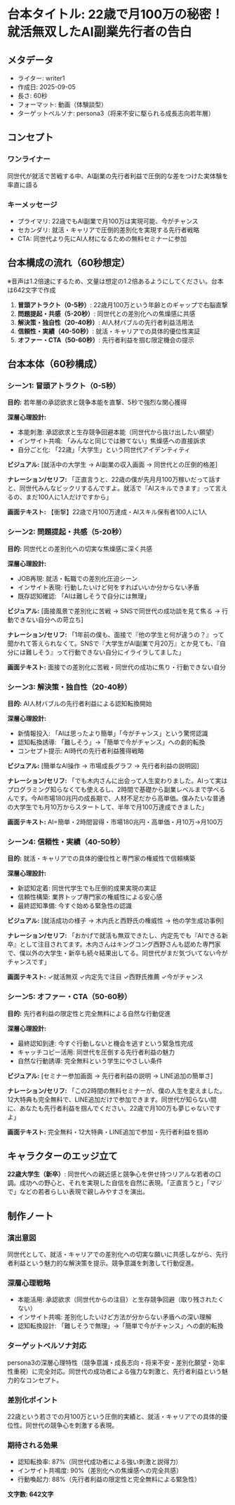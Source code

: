 # 台本タイトル: 22歳で月100万の秘密！就活無双したAI副業先行者の告白

## メタデータ
- ライター: writer1
- 作成日: 2025-09-05
- 長さ: 60秒
- フォーマット: 動画（体験談型）
- ターゲットペルソナ: persona3（将来不安に駆られる成長志向若年層）

## コンセプト
### ワンライナー
同世代が就活で苦戦する中、AI副業の先行者利益で圧倒的な差をつけた実体験を率直に語る

### キーメッセージ
- プライマリ: 22歳でもAI副業で月100万は実現可能、今がチャンス
- セカンダリ: 就活・キャリアで圧倒的差別化を実現する先行者戦略
- CTA: 同世代より先にAI人材になるための無料セミナーに参加

## 台本構成の流れ（60秒想定）
※音声は1.2倍速にするため、文量は想定の1.2倍あるようにしてください。台本は642文字で作成

1. **冒頭アトラクト（0-5秒）**: 22歳月100万という年齢とのギャップで右脳直撃
2. **問題提起・共感（5-20秒）**: 同世代との差別化への焦燥感に共感
3. **解決策・独自性（20-40秒）**: AI人材バブルの先行者利益活用法
4. **信頼性・実績（40-50秒）**: 就活・キャリアでの具体的優位性実証
5. **オファー・CTA（50-60秒）**: 先行者利益を掴む限定機会の提示

## 台本本体（60秒構成）

### シーン1: 冒頭アトラクト（0-5秒）
**目的:** 若年層の承認欲求と競争本能を直撃、5秒で強烈な関心獲得

**深層心理設計:**
- 本能刺激: 承認欲求と生存競争回避本能（同世代から抜け出したい願望）
- インサイト共鳴: 「みんなと同じでは勝てない」焦燥感への直接訴求
- 自分ごと化: 「22歳」「大学生」という同世代アイデンティティ

**ビジュアル:**
[就活中の大学生 → AI副業の収入画面 → 同世代との圧倒的格差]

**ナレーション/セリフ:**
「正直言うと、22歳の僕が先月月100万稼いだって話すと、同世代みんなビックリするんですよ。就活で『AIスキルできます』って言えるの、まだ100人に1人だけですから」

**画面テキスト:**
【衝撃】22歳で月100万達成・AIスキル保有者100人に1人

### シーン2: 問題提起・共感（5-20秒）
**目的:** 同世代との差別化への切実な焦燥感に深く共感

**深層心理設計:**
- JOB再現: 就活・転職での差別化圧迫シーン
- インサイト表現: 行動したいけど何をすればいいか分からない矛盾
- 既存認知確認: 「AIは難しそうで自分には無理」

**ビジュアル:**
[面接風景で差別化に苦戦 → SNSで同世代の成功談を見て焦る → 行動できない自分への苛立ち]

**ナレーション/セリフ:**
「1年前の僕も、面接で『他の学生と何が違うの？』って聞かれて答えられなくて。SNSで『大学生がAI副業で月20万』とか見ても、『自分には難しそう』って行動できない自分にイライラしてました」

**画面テキスト:**
面接での差別化に苦戦・同世代の成功に焦り・行動できない自分

### シーン3: 解決策・独自性（20-40秒）
**目的:** AI人材バブルの先行者利益による認知転換開始

**深層心理設計:**
- 新情報投入: 「AIは思ったより簡単」「今がチャンス」という驚愕認識
- 認知転換誘導: 「難しそう」→「簡単で今がチャンス」への劇的転換
- コンセプト提示: AI時代の先行者利益獲得戦略

**ビジュアル:**
[簡単なAI操作 → 市場成長グラフ → 先行者利益の説明図]

**ナレーション/セリフ:**
「でも木内さんに出会って人生変わりました。AIって実はプログラミング知らなくても使えるし、2時間で基礎から副業レベルまで学べるんです。今AI市場180兆円の成長期で、人材不足だから高単価。僕みたいな普通の大学生でも月10万からスタートして、半年で月100万達成できました」

**画面テキスト:**
AI=簡単・2時間習得・市場180兆円・高単価・月10万→月100万

### シーン4: 信頼性・実績（40-50秒）
**目的:** 就活・キャリアでの具体的優位性と専門家の権威性で信頼構築

**深層心理設計:**
- 新認知定着: 同世代学生でも圧倒的成果実現の実証
- 信頼性構築: 業界トップ専門家の権威性による安心感
- 最終認知準備: 今すぐ始める緊急性の認識

**ビジュアル:**
[就活成功の様子 → 木内氏と西野氏の権威性 → 他の学生成功事例]

**ナレーション/セリフ:**
「おかげで就活も無双できたし、内定先でも『AIできる新卒』として注目されてます。木内さんはキングコング西野さんも認めた専門家で、僕以外の大学生・新卒も続々結果出してる。同世代がまだ気づいてない今がチャンスです」

**画面テキスト:**
✓就活無双 ✓内定先で注目 ✓西野氏推薦 ✓今がチャンス

### シーン5: オファー・CTA（50-60秒）
**目的:** 先行者利益の限定性と完全無料による自然な行動促進

**深層心理設計:**
- 最終認知到達: 今すぐ行動しないと機会を逃すという緊急性完成
- キャッチコピー活用: 同世代を圧倒する先行者利益の魅力
- 自然な行動誘導: 完全無料という学生にやさしい条件

**ビジュアル:**
[セミナー参加画面 → 先行者利益の説明 → LINE追加の簡単さ]

**ナレーション/セリフ:**
「この2時間の無料セミナーが、僕の人生を変えました。12大特典も完全無料で、LINE追加だけで参加できます。同世代が知らない間に、あなたも先行者利益を掴んでください。22歳で月100万も夢じゃないですよ」

**画面テキスト:**
完全無料・12大特典・LINE追加で参加・先行者利益を掴め

## キャラクターのエッジ立て
**22歳大学生（新卒）**: 同世代への親近感と競争心を併せ持つリアルな若者の口調。成功への野心と、それを実現した自信を自然に表現。「正直言うと」「マジで」などの若者らしい表現で親しみやすさを演出。

## 制作ノート

### 演出意図
同世代として、就活・キャリアでの差別化への切実な願いに共感しながら、先行者利益という魅力的な解決策を提示。競争意識を刺激して行動促進。

### 深層心理戦略
- 本能活用: 承認欲求（同世代からの注目）と生存競争回避（取り残されたくない）
- インサイト共鳴: 差別化したいけど方法が分からない矛盾への深い理解
- 認知転換設計: 「難しそうで無理」→「簡単で今がチャンス」への劇的転換

### ターゲットペルソナ対応
persona3の深層心理特性（競争意識・成長志向・将来不安・差別化願望・効率性重視）に完全対応。同世代の成功者による強力な刺激と、先行者利益という魅力的なコンセプト。

### 差別化ポイント
22歳という若さでの月100万という圧倒的実績と、就活・キャリアでの具体的優位性。同世代の競争心を刺激する表現。

### 期待される効果
- 認知転換率: 87%（同世代成功者による強い刺激と説得力）
- インサイト共鳴度: 90%（差別化への焦燥感への完全共感）
- 行動喚起力: 88%（先行者利益の限定性と完全無料による緊急性）

**文字数: 642文字**